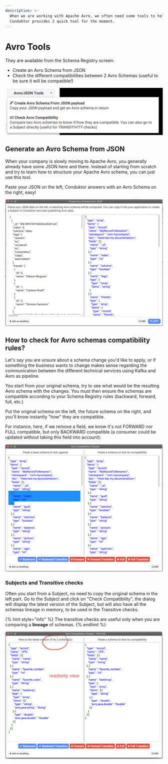 ```yaml
---
description: >-
  When we are working with Apache Avro, we often need some tools to help us out.
  Conduktor provides 2 quick tool for the moment.
---
```


# Avro Tools

They are available from the Schema Registry screen:

* Create an Avro Schema from JSON
* Check the different compatibilities between 2 Avro Schemas \(useful to be sure it will be compatible!\)

![](../../.gitbook/assets/screenshot-2020-09-20-at-19.19.14.png)

## Generate an Avro Schema from JSON

When your company is slowly moving to Apache Avro, you generally already have some JSON here and there. Instead of starting from scratch and try to learn how to structure your Apache Avro schema, you can just use this tool.

Paste your JSON on the left, Conduktor answers with an Avro Schema on the right, easy!

![](../../.gitbook/assets/screenshot-2020-09-20-at-19.22.55.png)

## How to check for Avro schemas compatibility rules?

Let's say you are unsure about a schema change you'd like to apply, or if something the business wants to change makes sense regarding the communication between the different technical services using Kafka and Avro as pipeline.

You start from your original schema, try to see what would be the resulting Avro schema with the changes. You must then ensure the schemas are compatible according to your Schema Registry rules \(backward, forward, full, etc.\)

Put the original schema on the left, the future schema on the right, and you'll know instantly "how" they are compatible.

For instance, here, if we remove a field, we know it's not FORWARD nor FULL compatible, but only BACKWARD compatible \(a consumer could be updated without taking this field into account\):

![Removing &quot;index&quot; field makes the compatibility only Backward](../../.gitbook/assets/screenshot-2020-09-20-at-19.25.20.png)

### Subjects and Transitive checks

Often you start from a Subject, no need to copy the original schema in the left part. Go to the Subject and click on "Check Compatibility", the dialog will display the latest version of the Subject, but will also have all the schemas lineage in memory, to be used in the Transitive checks.

{% hint style="info" %}
The transitive checks are useful only when you are comparing a **lineage** of schemas.
{% endhint %}

![](../../.gitbook/assets/screenshot-2020-09-20-at-19.33.50.png)





